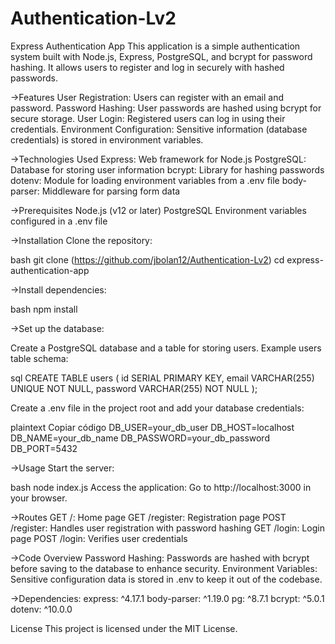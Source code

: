 # Authentication-Lv2

Express Authentication App
This application is a simple authentication system built with Node.js, Express, PostgreSQL, and bcrypt for password hashing. It allows users to register and log in securely with hashed passwords.

->Features
User Registration: Users can register with an email and password.
Password Hashing: User passwords are hashed using bcrypt for secure storage.
User Login: Registered users can log in using their credentials.
Environment Configuration: Sensitive information (database credentials) is stored in environment variables.

->Technologies Used
Express: Web framework for Node.js
PostgreSQL: Database for storing user information
bcrypt: Library for hashing passwords
dotenv: Module for loading environment variables from a .env file
body-parser: Middleware for parsing form data

->Prerequisites
Node.js (v12 or later)
PostgreSQL
Environment variables configured in a .env file

->Installation
Clone the repository:

bash
git clone (https://github.com/jbolan12/Authentication-Lv2)
cd express-authentication-app

->Install dependencies:

bash
npm install

->Set up the database:

Create a PostgreSQL database and a table for storing users.
Example users table schema:

sql
CREATE TABLE users (
  id SERIAL PRIMARY KEY,
  email VARCHAR(255) UNIQUE NOT NULL,
  password VARCHAR(255) NOT NULL
);

Create a .env file in the project root and add your database credentials:

plaintext
Copiar código
DB_USER=your_db_user
DB_HOST=localhost
DB_NAME=your_db_name
DB_PASSWORD=your_db_password
DB_PORT=5432

->Usage
Start the server:

bash
node index.js
Access the application:
Go to http://localhost:3000 in your browser.

->Routes
GET /: Home page
GET /register: Registration page
POST /register: Handles user registration with password hashing
GET /login: Login page
POST /login: Verifies user credentials

->Code Overview
Password Hashing: Passwords are hashed with bcrypt before saving to the database to enhance security.
Environment Variables: Sensitive configuration data is stored in .env to keep it out of the codebase.

->Dependencies:
express: ^4.17.1
body-parser: ^1.19.0
pg: ^8.7.1
bcrypt: ^5.0.1
dotenv: ^10.0.0

License
This project is licensed under the MIT License.
